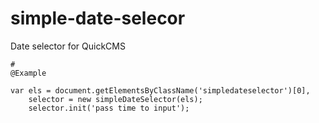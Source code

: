 # simple-date-selecor
Date selector for QuickCMS

    #
    @Example 

    var els = document.getElementsByClassName('simpledateselector')[0],
        selector = new simpleDateSelector(els);
        selector.init('pass time to input');
    